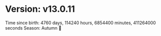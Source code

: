 # Version: v13.0.11
Time since birth: 4760 days, 114240 hours, 6854400 minutes, 411264000 seconds
Season: Autumn 🍁
